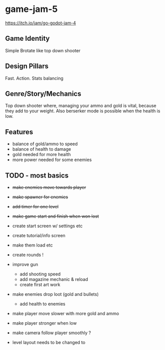 # game-jam-5
https://itch.io/jam/go-godot-jam-4

## Game Identity
Simple Brotate like top down shooter

## Design Pillars
Fast. Action. Stats balancing

## Genre/Story/Mechanics
Top down shooter where, managing your ammo and gold is vital, because they add to your weight. Also berserker mode is possible when the health is low.

## Features
- balance of gold/ammo to speed
- balance of health to damage
- gold needed for more health
- more power needed for some enemies

## TODO - most basics
- ~~make enemies move towards player~~
- ~~make spawner for enemies~~
- ~~add timer for one level~~
- ~~make game start and finish when won lost~~

- create start screen w/ settings etc
- create tutorial/info screen
- make them load etc

- create rounds !

- improve gun
	- add shooting speed
	- add magazine mechanic & reload
	- create first art work
- make enemies drop loot (gold and bullets)
	- add health to enemies
- make player move slower with more gold and ammo
- make player stronger when low


- make camera follow player smoothly ?
- level layout needs to be changed to
